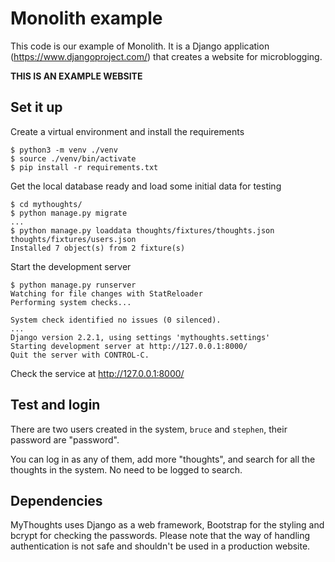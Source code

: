 Monolith example
=======

This code is our example of Monolith. It is a Django application (https://www.djangoproject.com/) that creates a website for microblogging.

**THIS IS AN EXAMPLE WEBSITE**

Set it up
------

Create a virtual environment and install the requirements

    $ python3 -m venv ./venv
    $ source ./venv/bin/activate
    $ pip install -r requirements.txt


Get the local database ready and load some initial data for testing

    $ cd mythoughts/
    $ python manage.py migrate
    ...
    $ python manage.py loaddata thoughts/fixtures/thoughts.json thoughts/fixtures/users.json
    Installed 7 object(s) from 2 fixture(s)

Start the development server

    $ python manage.py runserver
    Watching for file changes with StatReloader
    Performing system checks...
    
    System check identified no issues (0 silenced).
    ...
    Django version 2.2.1, using settings 'mythoughts.settings'
    Starting development server at http://127.0.0.1:8000/
    Quit the server with CONTROL-C.

Check the service at http://127.0.0.1:8000/


Test and login
------

There are two users created in the system, `bruce` and `stephen`, their password are "password".

You can log in as any of them, add more "thoughts", and search for all the thoughts in the system. No need to be logged to search.


Dependencies
------

MyThoughts uses Django as a web framework, Bootstrap for the styling and bcrypt for checking the passwords. Please note that the way of handling authentication is not safe and shouldn't be used in a production website.
